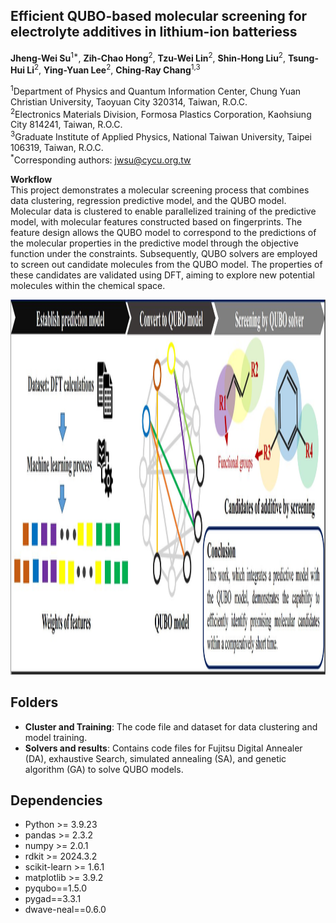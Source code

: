 <h2 id="Title">Efficient QUBO-based molecular screening for electrolyte additives in lithium-ion batteriess</h2>

**Jheng-Wei Su**<sup>1*</sup>, **Zih-Chao Hong**<sup>2</sup>, **Tzu-Wei Lin**<sup>2</sup>, **Shin-Hong Liu**<sup>2</sup>, **Tsung-Hui Li**<sup>2</sup>, **Ying-Yuan Lee**<sup>2</sup>, **Ching-Ray Chang**<sup>1,3</sup>


<sup>1</sup>Department of Physics and Quantum Information Center, Chung Yuan Christian University, Taoyuan City 320314, Taiwan, R.O.C.\
<sup>2</sup>Electronics Materials Division, Formosa Plastics Corporation, Kaohsiung City 814241, Taiwan, R.O.C.\
<sup>3</sup>Graduate Institute of Applied Physics, National Taiwan University, Taipei 106319, Taiwan, R.O.C.\
<sup>\*</sup>Corresponding authors: jwsu@cycu.org.tw 

**Workflow**\
This project demonstrates a molecular screening process that combines data clustering, regression predictive model, and the QUBO model. Molecular data is clustered to enable parallelized training of the predictive model, with molecular features constructed based on fingerprints. The feature design allows the QUBO model to correspond to the predictions of the molecular properties in the predictive model through the objective function under the constraints. Subsequently, QUBO solvers are employed to screen out candidate molecules from the QUBO model. The properties of these candidates are validated using DFT, aiming to explore new potential molecules within the chemical space.
<br>

<img src="Graphical workflow.JPG" width="1000" height="600" />

<h2 id="Folders">Folders</h2> 

- **Cluster and Training**: The code file and dataset for data clustering and model training.
- **Solvers and results**: Contains code files for Fujitsu Digital Annealer (DA), exhaustive Search, simulated annealing (SA), and genetic algorithm (GA) to solve QUBO models.

<h2 id="Dependencies">Dependencies</h2>  

- Python >= 3.9.23
- pandas >= 2.3.2
- numpy >= 2.0.1
- rdkit >= 2024.3.2
- scikit-learn >= 1.6.1
- matplotlib >= 3.9.2
- pyqubo==1.5.0
- pygad==3.3.1
- dwave-neal==0.6.0
